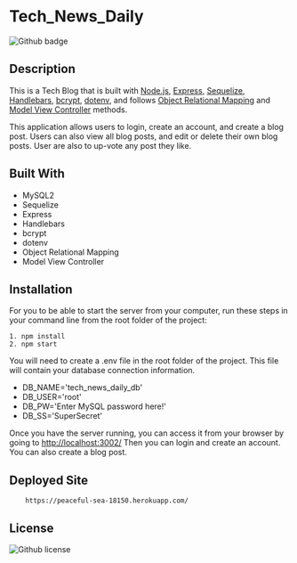 # Tech_News_Daily

![Github badge](https://img.shields.io/badge/Github-scottskinn-blue.svg)

## Description

This is a Tech Blog that is built with [Node.js](https://nodejs.org/en/), [Express](https://expressjs.com/), [Sequelize](https://sequelize.org/), [Handlebars](https://handlebarsjs.com/), [bcrypt](https://www.npmjs.com/package/bcrypt), [dotenv](https://www.npmjs.com/package/dotenv), and follows [Object Relational Mapping](https://sequelize.org/master/class/Sequelize.html#static-method-define) and [Model View Controller](https://en.wikipedia.org/wiki/Model%E2%80%93view%E2%80%93controller) methods.

This application allows users to login, create an account, and create a blog post. Users can also view all blog posts, and edit or delete their own blog posts. User are also to up-vote any post they like.

## Built With

- MySQL2
- Sequelize
- Express
- Handlebars
- bcrypt
- dotenv
- Object Relational Mapping
- Model View Controller

## Installation

For you to be able to start the server from your computer, run these steps in your command line from the root folder of the project:

```text
1. npm install
2. npm start
```

You will need to create a .env file in the root folder of the project. This file will contain your database connection information.

- DB_NAME='tech_news_daily_db'
- DB_USER='root'
- DB_PW='Enter MySQL password here!'
- DB_SS='SuperSecret'

Once you have the server running, you can access it from your browser by going to <http://localhost:3002/>
Then you can login and create an account. You can also create a blog post.

## Deployed Site

```url
    https://peaceful-sea-18150.herokuapp.com/
```

## License

![Github license](https://img.shields.io/badge/licence-MIT-blue.svg)
